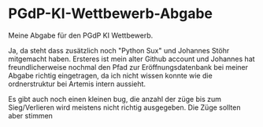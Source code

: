# PGdP-KI-Wettbewerb-Abgabe

Meine Abgabe für den PGdP KI Wettbewerb. 

Ja, da steht dass zusätzlich noch "Python Sux" und Johannes Stöhr mitgemacht haben.
Ersteres ist mein alter Github account und Johannes hat freundlicherweise nochmal den Pfad zur Eröffnungsdatenbank bei meiner Abgabe richtig eingetragen, 
da ich nicht wissen konnte wie die ordnerstruktur bei Artemis intern aussieht.

Es gibt auch noch einen kleinen bug, die anzahl der züge bis zum Sieg/Verlieren wird meistens nicht richtig ausgegeben. Die Züge sollten aber stimmen

